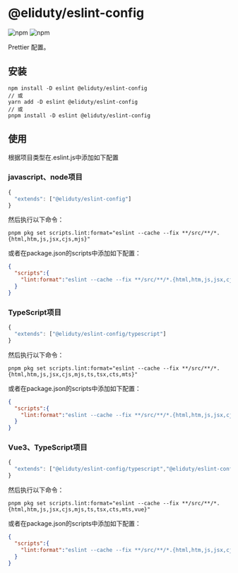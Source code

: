 # @eliduty/eslint-config

![npm](https://img.shields.io/npm/dt/@eliduty/eslint-config) ![npm](https://img.shields.io/npm/v/@eliduty/eslint-config)

Prettier 配置。

## 安装

```shell
npm install -D eslint @eliduty/eslint-config
// 或
yarn add -D eslint @eliduty/eslint-config
// 或
pnpm install -D eslint @eliduty/eslint-config
```

## 使用

 根据项目类型在.eslint.js中添加如下配置

### javascript、node项目

```js
{
  "extends": ["@eliduty/eslint-config"]
}
```

然后执行以下命令：

``` shell
pnpm pkg set scripts.lint:format="eslint --cache --fix **/src/**/*.{html,htm,js,jsx,cjs,mjs}"
```

或者在package.json的scripts中添加如下配置：

```json
{
  "scripts":{
    "lint:format":"eslint --cache --fix **/src/**/*.{html,htm,js,jsx,cjs,mjs}"
  }
}
```

### TypeScript项目

```js
{
  "extends": ["@eliduty/eslint-config/typescript"]
}
```

然后执行以下命令：

``` shell
pnpm pkg set scripts.lint:format="eslint --cache --fix **/src/**/*.{html,htm,js,jsx,cjs,mjs,ts,tsx,cts,mts}"
```

或者在package.json的scripts中添加如下配置：

```json
{
  "scripts":{
    "lint:format":"eslint --cache --fix **/src/**/*.{html,htm,js,jsx,cjs,mjs,ts,tsx,cts,mts}"
  }
}
```

### Vue3、TypeScript项目

```js
{
  "extends": ["@eliduty/eslint-config/typescript","@eliduty/eslint-config/vue"]
}
```

然后执行以下命令：

``` shell
pnpm pkg set scripts.lint:format="eslint --cache --fix **/src/**/*.{html,htm,js,jsx,cjs,mjs,ts,tsx,cts,mts,vue}"
```

或者在package.json的scripts中添加如下配置：

```json
{
  "scripts":{
    "lint:format":"eslint --cache --fix **/src/**/*.{html,htm,js,jsx,cjs,mjs,ts,tsx,cts,mts,vue}"
  }
}
